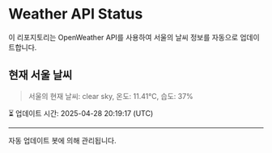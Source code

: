 
# Weather API Status

이 리포지토리는 OpenWeather API를 사용하여 서울의 날씨 정보를 자동으로 업데이트합니다.

## 현재 서울 날씨
> 서울의 현재 날씨: clear sky, 온도: 11.41°C, 습도: 37%

⏳ 업데이트 시간: 2025-04-28 20:19:17 (UTC)

---
자동 업데이트 봇에 의해 관리됩니다.
